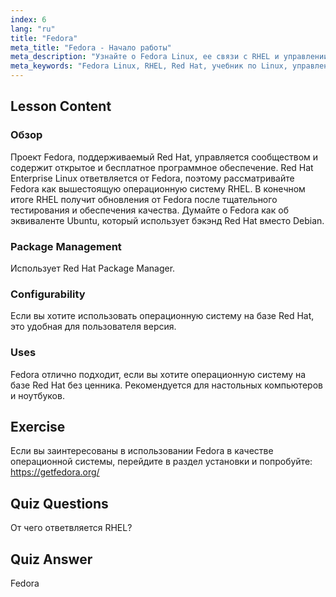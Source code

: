 ```yaml
---
index: 6
lang: "ru"
title: "Fedora"
meta_title: "Fedora - Начало работы"
meta_description: "Узнайте о Fedora Linux, ее связи с RHEL и управлении пакетами. Узнайте, почему Fedora — отличная бесплатная ОС на базе Red Hat для начинающих и настольных компьютеров."
meta_keywords: "Fedora Linux, RHEL, Red Hat, учебник по Linux, управление пакетами, Linux для начинающих, руководство по Linux, бесплатная ОС"
---
```


## Lesson Content

### Обзор

Проект Fedora, поддерживаемый Red Hat, управляется сообществом и содержит открытое и бесплатное программное обеспечение. Red Hat Enterprise Linux ответвляется от Fedora, поэтому рассматривайте Fedora как вышестоящую операционную систему RHEL. В конечном итоге RHEL получит обновления от Fedora после тщательного тестирования и обеспечения качества. Думайте о Fedora как об эквиваленте Ubuntu, который использует бэкэнд Red Hat вместо Debian.

### Package Management

Использует Red Hat Package Manager.

### Configurability

Если вы хотите использовать операционную систему на базе Red Hat, это удобная для пользователя версия.

### Uses

Fedora отлично подходит, если вы хотите операционную систему на базе Red Hat без ценника. Рекомендуется для настольных компьютеров и ноутбуков.

## Exercise

Если вы заинтересованы в использовании Fedora в качестве операционной системы, перейдите в раздел установки и попробуйте: <https://getfedora.org/>

## Quiz Questions

От чего ответвляется RHEL?

## Quiz Answer

Fedora
